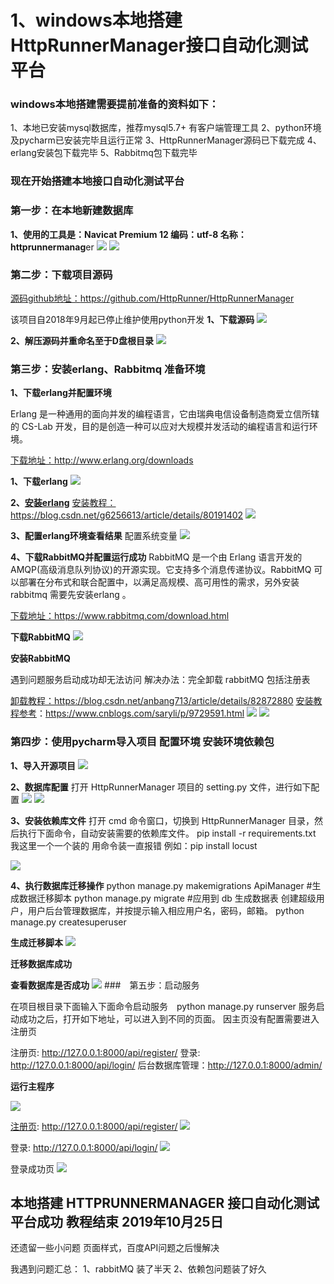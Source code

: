 # 1、windows本地搭建HttpRunnerManager接口自动化测试平台

### windows本地搭建需要提前准备的资料如下：
1、本地已安装mysql数据库，推荐mysql5.7+ 有客户端管理工具
2、python环境及pycharm已安装完毕且运行正常
3、HttpRunnerManager源码已下载完成
4、erlang安装包下载完毕
5、Rabbitmq包下载完毕


### 现在开始搭建本地接口自动化测试平台

### 第一步：在本地新建数据库

**1、使用的工具是：Navicat Premium 12 编码：utf-8 名称：httprunnermanag**er
![](/assets/新建数据库.jpg)
![](/assets/数据库新建成功.jpg)

### 第二步：下载项目源码
[源码github地址：](https://github.com/HttpRunner/HttpRunnerManager)https://github.com/HttpRunner/HttpRunnerManager

该项目自2018年9月起已停止维护使用python开发
**1、下载源码**
![](/assets/项目下载.jpg)

**2、解压源码并重命名至于D盘根目录**
![](/assets/下载解压完成.jpg)

### 第三步：安装erlang、Rabbitmq 准备环境

**1、下载erlang并配置环境**

Erlang 是一种通用的面向并发的编程语言，它由瑞典电信设备制造商爱立信所辖的 CS-Lab 开发，目的是创造一种可以应对大规模并发活动的编程语言和运行环境。

[下载地址：](http://www.erlang.org/downloads)http://www.erlang.org/downloads

**1、下载erlang**
![](/assets/下载erlang.jpg)

**2、[安装erlang](https://blog.csdn.net/g6256613/article/details/80191402)**
[安装教程：](https://blog.csdn.net/g6256613/article/details/80191402)https://blog.csdn.net/g6256613/article/details/80191402
![](/assets/配置erlang.jpg)

**3、配置erlang环境查看结果**
配置系统变量
![](/assets/配置成功.jpg)

**4、下载RabbitMQ并配置运行成功**
RabbitMQ 是一个由 Erlang 语言开发的 AMQP(高级消息队列协议)的开源实现。它支持多个消息传递协议。RabbitMQ 可以部署在分布式和联合配置中，以满足高规模、高可用性的需求，另外安装 rabbitmq 需要先安装erlang 。

[下载地址：](https://www.rabbitmq.com/download.html)https://www.rabbitmq.com/download.html

**下载RabbitMQ**
![](/assets/下载rabbitMQ.jpg)

**安装RabbitMQ**

遇到问题服务启动成功却无法访问
解决办法：完全卸载 rabbitMQ 包括注册表

[卸载教程：](https://blog.csdn.net/anbang713/article/details/82872880)https://blog.csdn.net/anbang713/article/details/82872880
[安装教程参考](https://www.cnblogs.com/saryli/p/9729591.html)：https://www.cnblogs.com/saryli/p/9729591.html
![](/assets/MQ命令.jpg)
![](/assets/rabbitmq成功.jpg)


### 第四步：使用pycharm导入项目 配置环境 安装环境依赖包

**1、导入开源项目**
![](/assets/数据库迁移成功.jpg)


**2、数据库配置**
打开 HttpRunnerManager 项目的 setting.py 文件，进行如下配置
![](/assets/数据库配置.jpg)
![](/assets/work配置.jpg)



**3、安装依赖库文件**
打开 cmd 命令窗口，切换到 HttpRunnerManager 目录，然后执行下面命令，自动安装需要的依赖库文件。 pip install -r requirements.txt 我这里一个一个装的 用命令装一直报错 例如：pip install locust

![](/assets/依赖包问题.jpg)




**4、执行数据库迁移操作**
python manage.py makemigrations ApiManager #生成数据迁移脚本
python manage.py migrate #应用到 db 生成数据表
创建超级用户，用户后台管理数据库，并按提示输入相应用户名，密码，邮箱。
python manage.py createsuperuser

**生成迁移脚本**
![](/assets/生成迁移脚本.jpg)

**迁移数据库成功**

**查看数据库是否成功**
![](/assets/数据库表迁移成功.jpg)
###　第五步：启动服务　

在项目根目录下面输入下面命令启动服务　python manage.py runserver
服务启动成功之后，打开如下地址，可以进入到不同的页面。
因主页没有配置需要进入注册页

注册页: http://127.0.0.1:8000/api/register/
登录: http://127.0.0.1:8000/api/login/
后台数据库管理：http://127.0.0.1:8000/admin/

**运行主程序**

![](/assets/运行主程序.jpg)

[注册页](http://127.0.0.1:8000/api/register/): http://127.0.0.1:8000/api/register/
![](/assets/注册页进行注册.jpg)

登录: http://127.0.0.1:8000/api/login/
![](/assets/用户登录.jpg)

登录成功页
![](/assets/主页.jpg)

## 本地搭建 HTTPRUNNERMANAGER 接口自动化测试平台成功 教程结束 2019年10月25日

还遗留一些小问题 页面样式，百度API问题之后慢解决

我遇到问题汇总：
1、rabbitMQ 装了半天
2、依赖包问题装了好久 









